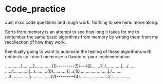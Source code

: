 # Code_practice
Just misc code questions and rough work. Nothing to see here. move along.

Sorts from memory is an attempt to see how long it takes for me to remember the same basic algorithms from memory by writing them from my recollection of how they work.

Eventually going to want to automate the testing of these algorithms with unittests so I don't memorize a flawed or poor implementation


.............1........2.......
..... (1)---------(5)---(6)...
...7../............|..../.....
...../.............|.../......
...(0)...........1.|../.10....
.....\.............|./........
...3..\............|/.........
......(2)---------(4).........
.............2................
